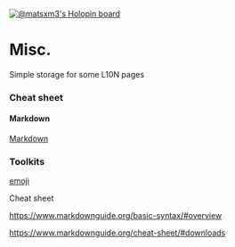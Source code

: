 [![@matsxm3's Holopin board](https://holopin.me/matsxm3)](https://holopin.io/@matsxm3)

# Misc.

Simple storage for some L10N pages

### Cheat sheet

#### Markdown
[Markdown](https://github.com/MATsxm/Misc-L10N/blob/main/markdownCheatSheet.md)


### Toolkits

[emoji](https://gist.github.com/rxaviers/7360908)

Cheat sheet

https://www.markdownguide.org/basic-syntax/#overview

https://www.markdownguide.org/cheat-sheet/#downloads

